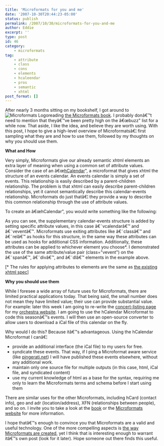 ```yaml
---
title: 'Microformats for you and me'
date: '2007-10-30T20:44:23-05:00'
status: publish
permalink: /2007/10/30/microformats-for-you-and-me
author: Eddie
excerpt: ''
type: post
id: 46
category:
    - microformats
tag:
    - attribute
    - class
    - cons
    - elements
    - hcaleendar
    - pros
    - semantic
    - xhtml
post_format: []
---
```

After nearly 3 months sitting on my bookshelf, I got around to ![Microformats Logo](../../../../uploads/2007/10/microformats1.png "Microformats Logo")reading [the Microformats book](http://microformats.org/blog/2007/04/19/microformats-the-book/). I probably donâ€™t need to mention that theyâ€™ve been pretty high on the â€œbuzz" list for a while now. That aside, I like the idea, and believe they are worth using. With this post, I hope to give a high-level overview of Microformatsâ€¦ first sampling what they are and how to use them, followed by my thoughts on why you should use them.

**What and How**

Very simply, Microformats give our already semantic xhtml elements an extra layer of meaning when using a common set of attribute values. Consider the case of an â€œ[hCalendar](http://microformats.org/wiki/hcalendar)", a microformat that gives xhtml the structure of an events calendar. An events calendar is simply a set of events. This relationship is easily described by a parent-children relationship. The problem is that xhtml can easily describe parent-children relationships, yet it cannot semantically describe this calendar-events relationship. Microformats do just thatâ€¦ they provide a way to describe this common relationship through the use of attribute values.

To create an â€œhCalendar", you would write something like the following:

> <div class="vcalendar">
> 
> > <span class="vevent"/>  
> > <div class="vevent"/>  
> > <dl class="vevent"/>
> 
> </div>

As you can see, the supplementary calendar-events structure is added by setting specific attribute values, in this case â€˜vcalendarâ€™ and â€˜veventâ€™. Microformats use exiting attributes like â€˜classâ€™ and â€˜relâ€™ as hooks for this structure, in the same way these attributes can be used as hooks for additional CSS information. Additionally, these attributes can be applied to whichever element you choose\*. I demonstrated the use of the same attribute/value pair (class="vevent") on the â€˜spanâ€™, â€˜divâ€™, and â€˜dlâ€™ elements in the example above.

\[\* The rules for applying attributes to elements are the same as [the existing xhtml spec](http://www.w3.org/TR/xhtml11/)\]

**Why you should use them**

While I foresee a wide array of future uses for Microformats, there are limited practical applications today. That being said, the small number does not mean they have limited value; their use can provide substantial value. For example: later this week I am going to re-write the [concert-listing page](http://columbiaorchestra.org/season/) for my [ orchestra website](http://columbiaorchestra.org). I am going to use the hCalendar Microformat to code this seasonâ€™s events. I will then use an open-source converter to allow users to download a iCal file of this calendar on the fly.

Why would I do this? Because itâ€™s advantageous. Using the hCalendar Microformat I canâ€¦

- provide an additional interface (the iCal file) to my users for free.
- syndicate these events. That way, if I ping a Microformat aware service (like [pingerati.net](http://pingerati.net/)) I will have published these events elsewhere, without any additional work.
- maintain only one source file for multiple outputs (in this case, html, iCal file, and syndicated content)
- use my current knowledge of html as a base for the syntax, requiring me only to learn the Microformats terms and schema before I start using them

There are similar uses for the other Microformats, including hCard (contact info), geo and adr (location/address), XFN (relationships between people), and so on. I invite you to take a look at the [book](http://microformats.org/blog/2007/04/19/microformats-the-book/) or the [Microformats website](http://microformats.org/) for more information.

I hope thatâ€™s enough to convince you that Microformats are a valid and useful technology. One of the more compelling aspects is [the way Microformats are created](http://microformats.org/wiki/process), yet I think that is interesting enough to warrant itâ€™s own post (look for it later). Hope someone out there finds this useful.